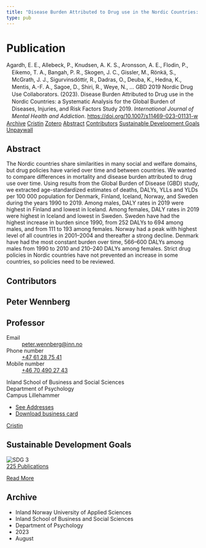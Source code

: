 ```yaml
---
title: "Disease Burden Attributed to Drug use in the Nordic Countries: a Systematic Analysis for the Global Burden of Diseases, Injuries, and Risk Factors Study 2019"
type: pub
---
```

<h1>Publication</h1>
<article id="csl-bib-container-BIH5BVCN" class="csl-bib-container">
  <div class="csl-bib-body" style="line-height: 1.35; padding-left: 1em; text-indent:-1em;">
  <div class="csl-entry">Agardh, E. E., Allebeck, P., Knudsen, A. K. S., Aronsson, A. E., Flodin, P., Eikemo, T. A., Bangah, P. R., Skogen, J. C., Gissler, M., R&#xF6;nk&#xE4;, S., McGrath, J. J., Sigurvinsd&#xF3;ttir, R., Dadras, O., Deuba, K., Hedna, K., Mentis, A.-F. A., Sagoe, D., Shiri, R., Weye, N., &#x2026; GBD 2019 Nordic Drug Use Collaborators. (2023). Disease Burden Attributed to Drug use in the Nordic Countries: a Systematic Analysis for the Global Burden of Diseases, Injuries, and Risk Factors Study 2019. <i>International Journal of Mental Health and Addiction</i>. <a href="https://doi.org/10.1007/s11469-023-01131-w">https://doi.org/10.1007/s11469-023-01131-w</a></div>
</div>
  <div class="csl-bib-buttons">
    <a href="#taxonomy-article-BIH5BVCN" class="csl-bib-button">Archive</a>
    <a href="https://app.cristin.no/results/show.jsf?id=2171208" alt="Cristin URL" class="csl-bib-button">Cristin</a>
    <a href="http://zotero.org/groups/5022929/items/BIH5BVCN" alt="Zotero URL" class="csl-bib-button">Zotero</a>
    <a href="#abstract-article-BIH5BVCN" class="csl-bib-button">Abstract</a>
    <a href="#contributors-article-BIH5BVCN" class="csl-bib-button">Contributors</a>
    <a href="#sdg-article-BIH5BVCN" class="csl-bib-button">Sustainable Development Goals</a>
    <a href="https://link.springer.com/content/pdf/10.1007/s11469-023-01131-w.pdf" class="csl-bib-button">Unpaywall</a>
  </div>
  <div id="csl-bib-meta-container-BIH5BVCN"></div>
</article>
<div id="csl-bib-meta-BIH5BVCN" class="csl-bib-meta">
  <article id="abstract-article-BIH5BVCN" class="abstract-article">
    <h1>Abstract</h1>
    The Nordic countries share similarities in many social and welfare domains, but drug policies have varied over time and between countries. We wanted to compare differences in mortality and disease burden attributed to drug use over time. Using results from the Global Burden of Disease (GBD) study, we extracted age-standardized estimates of deaths, DALYs, YLLs and YLDs per 100 000 population for Denmark, Finland, Iceland, Norway, and Sweden during the years 1990 to 2019. Among males, DALY rates in 2019 were highest in Finland and lowest in Iceland. Among females, DALY rates in 2019 were highest in Iceland and lowest in Sweden. Sweden have had the highest increase in burden since 1990, from 252 DALYs to 694 among males, and from 111 to 193 among females. Norway had a peak with highest level of all countries in 2001–2004 and thereafter a strong decline. Denmark have had the most constant burden over time, 566–600 DALYs among males from 1990 to 2010 and 210–240 DALYs among females. Strict drug policies in Nordic countries have not prevented an increase in some countries, so policies need to be reviewed.
  </article>
  <article id="contributors-article-BIH5BVCN" class="contributors-article">
    <h1>Contributors</h1>
    <div class="personas">
<div class="vrtx-hinn-person-card">
<div class="photo">
<i class="lar la-user-circle missing-person"></i>
</div>
<div class="info">
<hgroup><h1>Peter Wennberg</h1>
<h2>Professor</h2>
</hgroup><dl>
<dt>Email</dt>
<dd>
<a href="mailto:peter.wennberg@inn.no">peter.wennberg@inn.no</a>
</dd>
<dt>Phone number</dt>
<dd><a href="tel:+4761287541">
+47 61 28 75 41
</a></dd>
<dt>Mobile number</dt>
<dd><a href="tel:+46704902743">
+46 70 490 27 43
</a></dd>
</dl>
<p>
Inland School of Business and Social Sciences<br>
Department of Psychology<br>
Campus Lillehammer
</p>
<ul class="vrtx-hinn-links">
<li><a href="https://www.inn.no/english/find-an-employee/peter-wennberg.html#vrtx-hinn-addresses">See Addresses</a></li>
<li><a href="https://www.inn.no/english/find-an-employee/peter-wennberg.html?vrtx=vcf">Download business card</a></li>
</ul>
</div>
</div>
<a href="https://app.cristin.no/persons/show.jsf?id=1497957" alt="Cristin URL" class="personas-cristin">Cristin</a>
</div>
  </article>
  <article id="sdg-article-BIH5BVCN" class="sdg-article">
    <h1>Sustainable Development Goals</h1>
    <div class="sdg-container"><div id="sdg3" class="sdg">
<img src="{{< params subfolder >}}images/sdg/sdg03_en.png" class="image" alt="SDG 3">
<div class="sdg-overlay">
<a href="{{< params subfolder >}}en/archive/?sdg=3#archive" class="sdg-publication-count"><span>225</span> Publications</a>
<p><a href="https://sdgs.un.org/goals/goal3" class="sdg-read-more">Read More</a></p>
</div>
</div></div>
  </article>
  <article id="taxonomy-article-BIH5BVCN" class="taxonomy-article">
    <h1>Archive</h1>
    <ul>
      <li>Inland Norway University of Applied Sciences</li>
      <li>Inland School of Business and Social Sciences</li>
      <li>Department of Psychology</li>
      <li>2023</li>
      <li>August</li>
    </ul>
  </article>
</div>
